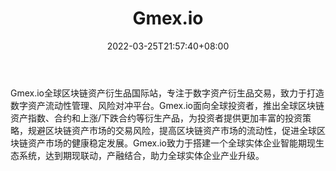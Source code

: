 ﻿---
weight: 
title: "Gmex.io"
description: "GAEA全球区块链资产衍生品国际站，专注于数字资产衍生品交易，致力于打造数字资产流动性管理、风险对冲平台。"
date: 2022-03-25T21:57:40+08:00
lastmod: 2022-03-25T16:45:40+08:00
draft: false
authors: ["Metabd"]
featuredImage: "gmex-io.webp"
link: ""
tags: ["交易所","Gmex.io"]
categories: ["navigation"]
navigation: ["交易所"]
lightgallery: true
toc: true
pinned: false
recommend: false
recommend1: false
---
Gmex.io全球区块链资产衍生品国际站，专注于数字资产衍生品交易，致力于打造数字资产流动性管理、风险对冲平台。Gmex.io面向全球投资者，推出全球区块链资产指数、合约和上涨/下跌合约等衍生产品，为投资者提供更加丰富的投资策略，规避区块链资产市场的交易风险，提高区块链资产市场的流动性，促进全球区块链资产市场的健康稳定发展。Gmex.io致力于搭建一个全球实体企业智能期现生态系统，达到期现联动，产融结合，助力全球实体企业产业升级。
